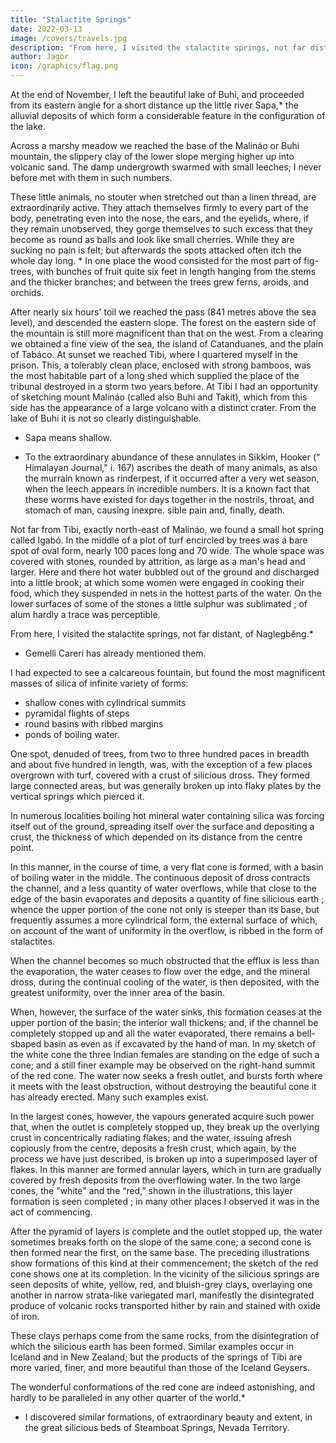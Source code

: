 ```yaml
---
title: "Stalactite Springs"
date: 2022-03-13
image: /covers/travels.jpg
description: "From here, I visited the stalactite springs, not far distant, of Naglegběng. I had expected to see a calcareous fountain, but found the most magnificent masses of silica of infinite variety of forms"
author: Jagor
icon: /graphics/flag.png
---
```



At the end of November, I left the beautiful lake of Buhi, and proceeded from its eastern angle for a short distance up the little river Sapa,* the alluvial deposits of which form a considerable feature in the configuration of the lake. 

Across a marshy meadow we reached the base of the Malináo or Buhi mountain, the slippery clay of the lower slope merging higher up into volcanic sand. The damp undergrowth swarmed with small leeches; I never before met with them in such numbers. 

These little animals, no stouter when stretched out than a linen thread, are extraordinarily active. They attach themselves firmly to every part of the body, penetrating even into the nose, the ears, and the eyelids, where, if they remain unobserved, they gorge themselves to such excess that they become as round as balls and look like small cherries. While they are sucking no pain is felt; but afterwards the spots attacked often itch the whole day long. * In one place the wood consisted for the most part of fig-trees, with bunches of fruit quite six feet in length hanging from the stems and the thicker branches; and between the trees grew ferns, aroids, and orchids. 

After nearly six hours' toil we reached the pass (841 metres above the sea level), and descended the eastern slope. The forest on the eastern side of the mountain is still more magnificent than that on the west. From a clearing we obtained a fine view of the sea, the island of Catanduanes, and the plain of Tabáco. At sunset we reached Tibi, where I quartered myself in the prison. This, a tolerably clean place, enclosed with strong bamboos, was the most habitable part of a long shed which supplied the place of the tribunal destroyed in a storm two years before. At Tibi I had an opportunity of sketching mount Malináo (called also Buhi and Takít), which from this side has the appearance of a large volcano with a distinct crater. From the lake of Buhi it is not so clearly distinguishable.

* Sapa means shallow.

<!-- mass

The point a, as visible from Tibi, lies S. 49° 7'; b, 54° 8'; 2, 64° 2 ; e, 67° W.; the cavity C,

S. 59° 5' W.
 -->

* To the extraordinary abundance of these annulates in Sikkim, Hooker (“ Himalayan Journal," i. 167) ascribes the death of many animals, as also the murrain known as rinderpest, if it occurred after a very wet season, when the leech appears in incredible numbers. It is a known fact that these worms have existed for days together in the nostrils, throat, and stomach of man, causing inexpre. sible pain and, finally, death.

Not far from Tibi, exactly north-east of Malináo, we found a small hot spring called Igabó. In the middle of a plot of turf encircled by trees was a bare spot of oval form, nearly 100 paces long and 70 wide. The whole space was covered with stones, rounded by attrition, as large as a man's head and larger. Here and there hot water bubbled out of the ground and discharged into a little brook; at which some women were engaged in cooking their food, which they suspended in nets in the hottest parts of the water. On the lower surfaces of some of the stones a little sulphur was sublimated ; of alum hardly a trace was perceptible.

From here, I visited the stalactite springs, not far distant, of Naglegběng.* 

* Gemelli Careri has already mentioned them.

I had expected to see a calcareous fountain, but found the most magnificent masses of silica of infinite variety of forms:
- shallow cones with cylindrical summits
- pyramidal flights of steps
- round basins with ribbed margins
- ponds of boiling water.

One spot, denuded of trees, from two to three hundred paces in breadth and about five hundred in length, was, with the exception of a few places overgrown with turf, covered with a crust of silicious dross. They formed large connected areas, but was generally broken up into flaky plates by the vertical springs which pierced it.

In numerous localities boiling hot mineral water containing silica was forcing itself out of the ground, spreading itself over the surface and depositing a crust, the thickness of which depended on its distance from the centre point. 

In this manner, in the course of time, a very flat cone is formed, with a basin of boiling water in the middle. The continuous deposit of dross contracts the channel, and a less quantity of water overflows, while that close to the edge of the basin evaporates and deposits a quantity of fine silicious earth ; whence the upper portion of the cone not only is steeper than its base, but frequently assumes a more cylindrical form, the external surface of which, on account of the want of uniformity in the overflow, is ribbed in the form of stalactites. 

When the channel becomes so much obstructed that the efflux is less than the evaporation, the water ceases to flow over the edge, and the mineral dross, during the continual cooling of the water, is then deposited, with the greatest uniformity, over the inner area of the basin. 

When, however, the surface of the water sinks, this formation ceases at the upper portion of the basin; the interior wall thickens; and, if the channel be completely stopped up and all the water evaporated, there remains a bell-sbaped basin as even as if excavated by the hand of man. In my sketch of the white cone the three Indian females are standing on the edge of such a cone; and a still finer example may be observed on the right-hand summit of the red cone. The water now seeks a fresh outlet, and bursts forth where it meets with the least obstruction, without destroying the beautiful cone it has already erected. Many such examples exist. 

In the largest cones, however, the vapours generated acquire such power that, when the outlet is completely stopped up, they break up the overlying crust in concentrically radiating flakes; and the water, issuing afresh copiously from the centre, deposits a fresh crust, which again, by the process we have just described, is broken up into a superimposed layer of flakes. In this manner are formed annular layers, which in turn are gradually covered by fresh deposits from the overflowing water. In the two large cones, the "white" and the “red,” shown in the illustrations, this layer formation is seen completed ; in many other places I observed it was in the act of commencing. 

After the pyramid of layers is complete and the outlet stopped up, the water sometimes breaks forth on the slope of the same cone; a second cone is then formed near the first, on the same base. The preceding illustrations show formations of this kind at their commencement; the sketch of the red cone shows one at its completion. In the vicinity of the silicious springs are seen deposits of white, yellow, red, and bluish-grey clays, overlaying one another in narrow strata-like variegated marl, manifestly the disintegrated produce of volcanic rocks transported hither by rain and stained with oxide of iron. 

These clays perhaps come from the same rocks, from the disintegration of which the silicious earth has been formed. Similar examples occur in Iceland and in New Zealand; but the products of the springs of Tibi are more varied, finer, and more beautiful than those of the Iceland Geysers.

The wonderful conformations of the red cone are indeed astonishing, and hardly to be paralleled in any other quarter of the world.*

* I discovered similar formations, of extraordinary beauty and extent, in the great silicious beds of Steamboat Springs, Nevada Territory.